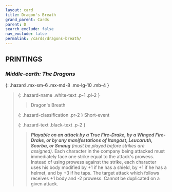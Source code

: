 ```yaml
---
layout: card
title: Dragon's Breath
grand_parent: Cards
parent: D
search_exclude: false
nav_exclude: false
permalink: /cards/dragons-breath/
---
```


## PRINTINGS


### _Middle-earth: The Dragons_

{: .hazard .mx-sm-6 .mx-md-8 .mx-lg-10 .mb-4 }
> {: .hazard-name .white-text .p-1 .pl-2 }
> > <div class="hazard-mp"></div>
> > <div class="card-name">Dragon's Breath</div>
>
> {: .hazard-classification .pr-2 }
> Short-event
>
> {: .hazard-text .black-text .p-2 }
> > _**Playable on an attack by a True Fire-Drake, by a Winged Fire-Drake, or by any manifestations of Itangast, Leucaruth, Scorba, or Smaug** (must be played before strikes are assigned)._ Each character in the company being attacked must immediately face one strike equal to the attack's prowess. Instead of using prowess against the strike, each character uses his body modified by +1 if he has a shield, by +1 if he has a helmet, and by +3 if he taps. The target attack which follows receives +1 body and -2 prowess. Cannot be duplicated on a given attack. 
>
